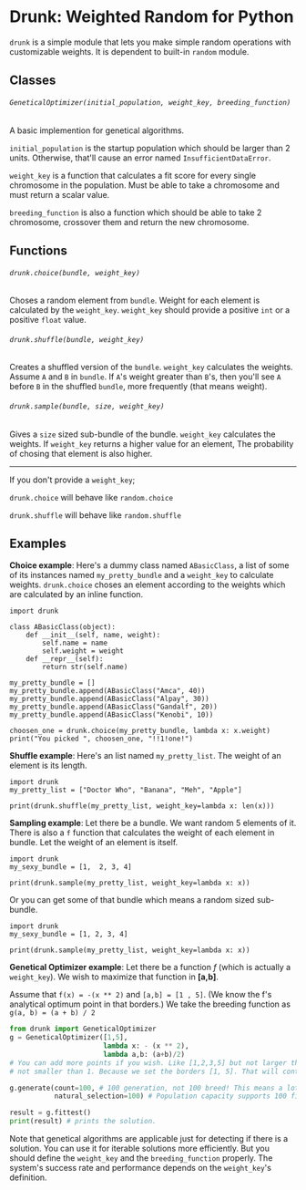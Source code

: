 Drunk: Weighted Random for Python
=================================
`drunk` is a simple module that lets you make simple random operations with
customizable weights. It is dependent to built-in `random` module.

## Classes
###### `GeneticalOptimizer(initial_population, weight_key, breeding_function)`
A basic implemention for genetical algorithms.

`initial_population` is the startup population which should
be larger than 2 units. Otherwise, that'll cause an error
named `InsufficientDataError`.

`weight_key` is a function that calculates a fit score
for every single chromosome in the population. Must be able
to take a chromosome and must return a scalar value.

`breeding_function` is also a function which should be able
to take 2 chromosome, crossover them and return the new
chromosome.


## Functions
###### `drunk.choice(bundle, weight_key)`
Choses a random element from `bundle`.
Weight for each element is calculated by the
`weight_key`. `weight_key` should
provide a positive `int` or a positive `float` value.
###### `drunk.shuffle(bundle, weight_key)`
Creates a shuffled version of the `bundle`.
`weight_key` calculates the weights.
Assume `A` and `B` in `bundle`.
If `A`'s weight greater than `B`'s,
then you'll see `A` before `B` in the shuffled `bundle`,
more frequently (that means weight).
###### `drunk.sample(bundle, size, weight_key)`
Gives a `size` sized sub-bundle of the bundle.
`weight_key` calculates the weights.
If `weight_key` returns a higher value for an element,
The probability of chosing that element is also higher.

---
If you don't provide a `weight_key`;

`drunk.choice` will behave like `random.choice`

`drunk.shuffle` will behave like `random.shuffle`

## Examples
**Choice example**:
Here's a dummy class named `ABasicClass`,
a list of some of its instances named `my_pretty_bundle`
and a `weight_key` to calculate weights.
`drunk.choice` choses an element according to
the weights which are calculated by
an inline function.


```Python3
import drunk

class ABasicClass(object):
	def __init__(self, name, weight):
		self.name = name
		self.weight = weight
	def __repr__(self):
		return str(self.name)

my_pretty_bundle = []
my_pretty_bundle.append(ABasicClass("Amca", 40))
my_pretty_bundle.append(ABasicClass("Alpay", 30))
my_pretty_bundle.append(ABasicClass("Gandalf", 20))
my_pretty_bundle.append(ABasicClass("Kenobi", 10))

choosen_one = drunk.choice(my_pretty_bundle, lambda x: x.weight)
print("You picked ", choosen_one, "!!1!one!")
```

**Shuffle example**:
Here's an list named `my_pretty_list`.
The weight of an element is its length.

```Python3
import drunk
my_pretty_list = ["Doctor Who", "Banana", "Meh", "Apple"]

print(drunk.shuffle(my_pretty_list, weight_key=lambda x: len(x)))
```

**Sampling example**: Let there be a bundle. We want random 5 elements of it. There is also a `f` function that calculates the weight of each element in bundle. Let the weight of an element is itself.

```Python3
import drunk
my_sexy_bundle = [1,  2, 3, 4]

print(drunk.sample(my_pretty_list, weight_key=lambda x: x))
```

Or you can get some of that bundle which means a random sized sub-bundle.

```Python3
import drunk
my_sexy_bundle = [1, 2, 3, 4]

print(drunk.sample(my_pretty_list, weight_key=lambda x: x))
```


**Genetical Optimizer example**: Let there be a function _f_
(which is actually a `weight_key`).
We wish to maximize that function in __[a,b]__.

Assume that `f(x) = -(x ** 2)` and `[a,b] = [1 , 5]`.
(We know the f's analytical optimum point in that borders.)
We take the breeding function as `g(a, b) = (a + b) / 2`

```python
from drunk import GeneticalOptimizer
g = GeneticalOptimizer([1,5],
					   lambda x: - (x ** 2),
					   lambda a,b: (a+b)/2)
# You can add more points if you wish. Like [1,2,3,5] but not larger than 5 and
# not smaller than 1. Because we set the borders [1, 5]. That will contradict with our borders.

g.generate(count=100, # 100 generation, not 100 breed! This means a lot.
		   natural_selection=100) # Population capacity supports 100 fit breeds.

result = g.fittest()
print(result) # prints the solution.
```
Note that genetical algorithms are applicable just for detecting
if there is a solution. You can use it for iterable solutions more efficiently.
But you should define the `weight_key` and the `breeding_function` properly.
The system's success rate and performance depends on the `weight_key`'s
definition.
